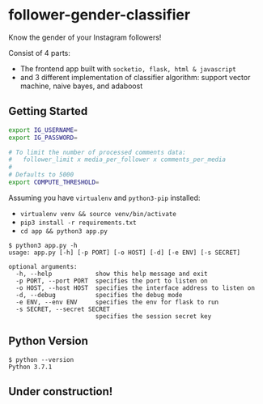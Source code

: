 # follower-gender-classifier

Know the gender of your Instagram followers!

Consist of 4 parts:

- The frontend app built with `socketio, flask, html & javascript`
- and 3 different implementation of classifier algorithm: support vector machine, naive bayes, and adaboost

## Getting Started

```sh
export IG_USERNAME=
export IG_PASSWORD=

# To limit the number of processed comments data:
#   follower_limit x media_per_follower x comments_per_media
#
# Defaults to 5000
export COMPUTE_THRESHOLD=
```

Assuming you have `virtualenv` and `python3-pip` installed:

- `virtualenv venv && source venv/bin/activate`
- `pip3 install -r requirements.txt`
- `cd app && python3 app.py`

```
$ python3 app.py -h
usage: app.py [-h] [-p PORT] [-o HOST] [-d] [-e ENV] [-s SECRET]

optional arguments:
  -h, --help            show this help message and exit
  -p PORT, --port PORT  specifies the port to listen on
  -o HOST, --host HOST  specifies the interface address to listen on
  -d, --debug           specifies the debug mode
  -e ENV, --env ENV     specifies the env for flask to run
  -s SECRET, --secret SECRET
                        specifies the session secret key
```

## Python Version

```
$ python --version
Python 3.7.1
```

## Under construction!